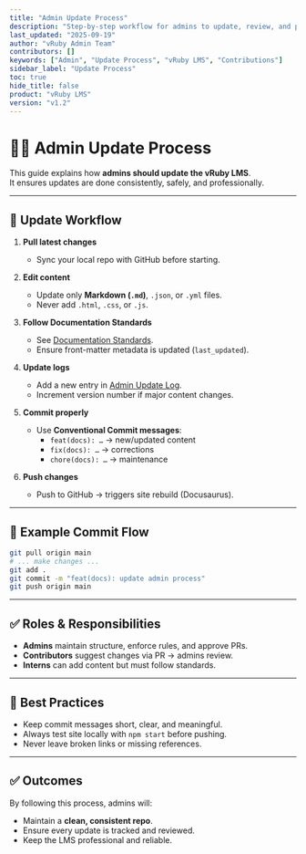 ```yaml
---
title: "Admin Update Process"
description: "Step-by-step workflow for admins to update, review, and publish changes to the vRuby LMS."
last_updated: "2025-09-19"
author: "vRuby Admin Team"
contributors: []
keywords: ["Admin", "Update Process", "vRuby LMS", "Contributions"]
sidebar_label: "Update Process"
toc: true
hide_title: false
product: "vRuby LMS"
version: "v1.2"
---
```


# 🧑‍💻 Admin Update Process

This guide explains how **admins should update the vRuby LMS**.  
It ensures updates are done consistently, safely, and professionally.

---

## 🔄 Update Workflow

1. **Pull latest changes**  
   - Sync your local repo with GitHub before starting.  

2. **Edit content**  
   - Update only **Markdown (`.md`)**, `.json`, or `.yml` files.  
   - Never add `.html`, `.css`, or `.js`.  

3. **Follow Documentation Standards**  
   - See [Documentation Standards](Documentation-Standards.md).  
   - Ensure front-matter metadata is updated (`last_updated`).  

4. **Update logs**  
   - Add a new entry in [Admin Update Log](admin-update-log.md).  
   - Increment version number if major content changes.  

5. **Commit properly**  
   - Use **Conventional Commit messages**:  
     - `feat(docs): …` → new/updated content  
     - `fix(docs): …` → corrections  
     - `chore(docs): …` → maintenance  

6. **Push changes**  
   - Push to GitHub → triggers site rebuild (Docusaurus).  

---

## 📝 Example Commit Flow

```bash
git pull origin main
# ... make changes ...
git add .
git commit -m "feat(docs): update admin process"
git push origin main
```

---

## ✅ Roles & Responsibilities
- **Admins** maintain structure, enforce rules, and approve PRs.  
- **Contributors** suggest changes via PR → admins review.  
- **Interns** can add content but must follow standards.  

---

## 📌 Best Practices
- Keep commit messages short, clear, and meaningful.  
- Always test site locally with `npm start` before pushing.  
- Never leave broken links or missing references.  

---

## ✅ Outcomes
By following this process, admins will:
- Maintain a **clean, consistent repo**.  
- Ensure every update is tracked and reviewed.  
- Keep the LMS professional and reliable.

